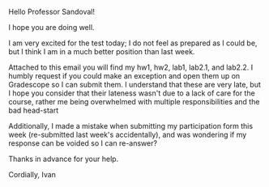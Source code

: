 Hello Professor Sandoval!

I hope you are doing well.

I am very excited for the test today; I do not feel as prepared as I could be, but I think I am in a much better position than last week.

Attached to this email you will find my hw1, hw2, lab1, lab2.1, and lab2.2. I humbly request if you could make an exception and open them up on Gradescope so I can submit them. I understand that these are very late, but I hope you consider that their lateness wasn't due to a lack of care for the course, rather me being overwhelmed with multiple responsibilities and the bad head-start

Additionally, I made a mistake when submitting my participation form this week (re-submitted last week's accidentally), and was wondering if my response can be voided so I can re-answer?

Thanks in advance for your help.

Cordially,
Ivan